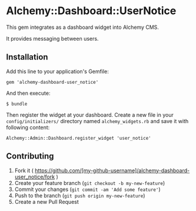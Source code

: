 # Alchemy::Dashboard::UserNotice

This gem integrates as a dashboard widget into Alchemy CMS.

It provides messaging between users.

## Installation

Add this line to your application's Gemfile:

    gem 'alchemy-dashboard-user_notice'

And then execute:

    $ bundle

Then register the widget at your dashboard. Create a new file in your `config/initializers/` directory named `alchemy_widgets.rb` and save it with following content:

    Alchemy::Admin::Dashboard.register_widget 'user_notice'

## Contributing

1. Fork it ( https://github.com/[my-github-username]/alchemy-dashboard-user_notice/fork )
2. Create your feature branch (`git checkout -b my-new-feature`)
3. Commit your changes (`git commit -am 'Add some feature'`)
4. Push to the branch (`git push origin my-new-feature`)
5. Create a new Pull Request
